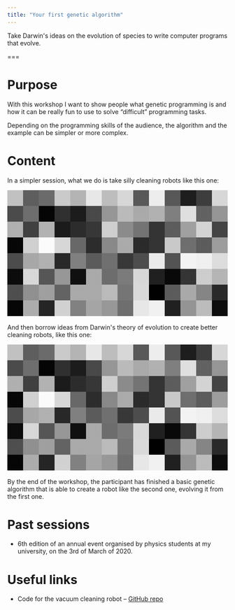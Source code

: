 ```yaml
---
title: "Your first genetic algorithm"
---
```


Take Darwin's ideas on the evolution of species to write
computer programs that evolve.

===

# Purpose

With this workshop I want to show people what genetic programming is
and how it can be really fun to use to solve “difficult” programming tasks.

Depending on the programming skills of the audience, the algorithm
and the example can be simpler or more complex.


# Content

In a simpler session, what we do is take silly cleaning robots like this one:

![](initial_robot.gif "A randomly generated robot trying to clean the room.")

And then borrow ideas from Darwin's theory of evolution to create better cleaning robots, like this one:

![](better_robot.gif "A better robot that is able to clean more squares.")

By the end of the workshop, the participant has finished a basic genetic algorithm that is able
to create a robot like the second one, evolving it from the first one.


# Past sessions

 - 6th edition of an annual event organised by physics students at my university, on the 3rd of March of 2020.


# Useful links

 - Code for the vacuum cleaning robot – [GitHub repo](https://github.com/RojerGS/education)
